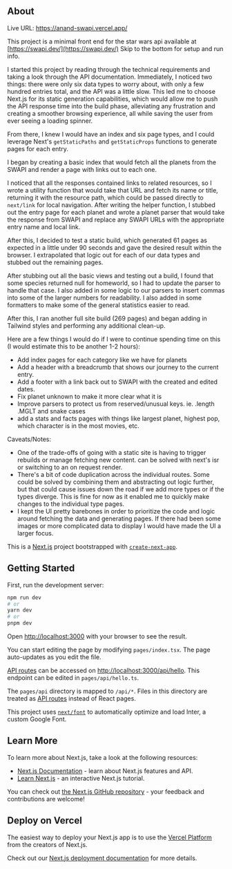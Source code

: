 ## About

Live URL: https://anand-swapi.vercel.app/

This project is a minimal front end for the star wars api available at [https://swapi.dev/](https://swapi.dev/) Skip to the bottom for setup and run info.

I started this project by reading through the technical requirements and taking a look through the API documentation. Immediately, I noticed two things: there were only six data types to worry about, with only a few hundred entries total, and the API was a little slow. This led me to choose Next.js for its static generation capabilities, which would allow me to push the API response time into the build phase, alleviating any frustration and creating a smoother browsing experience, all while saving the user from ever seeing a loading spinner.

From there, I knew I would have an index and six page types, and I could leverage Next's `getStaticPaths` and `getStaticProps` functions to generate pages for each entry.

I began by creating a basic index that would fetch all the planets from the SWAPI and render a page with links out to each one. 

I noticed that all the responses contained links to related resources, so I wrote a utility function that would take that URL and fetch its name or title, returning it with the resource path, which could be passed directly to `next/link` for local navigation. After writing the helper function, I stubbed out the entry page for each planet and wrote a planet parser that would take the response from SWAPI and replace any SWAPI URLs with the appropriate entry name and local link.

After this, I decided to test a static build, which generated 61 pages as expected in a little under 90 seconds and gave the desired result within the browser. I extrapolated that logic out for each of our data types and stubbed out the remaining pages.

After stubbing out all the basic views and testing out a build, I found that some species returned null for homeworld, so I had to update the parser to handle that case. I also added in some logic to our parsers to insert commas into some of the larger numbers for readability. I also added in some formatters to make some of the general statistics easier to read.

After this, I ran another full site build (269 pages) and began adding in Tailwind styles and performing any additional clean-up.

Here are a few things I would do if I were to continue spending time on this (I would estimate this to be another 1-2 hours):
- Add index pages for each category like we have for planets
- Add a header with a breadcrumb that shows our journey to the current entry.
- Add a footer with a link back out to SWAPI with the created and edited dates.
- Fix planet unknown to make it more clear what it is
- Improve parsers to protect us from reserved/unusual keys. ie. .length .MGLT and snake cases
- add a stats and facts pages with things like largest planet, highest pop, which character is in the most movies, etc.

Caveats/Notes:
- One of the trade-offs of going with a static site is having to trigger rebuilds or manage fetching new content. can be solved with next's isr or switching to an on request render.
- There's a bit of code duplication across the individual routes. Some could be solved by combining them and abstracting out logic further, but that could cause issues down the road if we add more types or if the types diverge. This is fine for now as it enabled me to quickly make changes to the individual type pages.
- I kept the UI pretty barebones in order to prioritize the code and logic around fetching the data and generating pages. If there had been some images or more complicated data to display I would have made the UI a larger focus.


This is a [Next.js](https://nextjs.org/) project bootstrapped with [`create-next-app`](https://github.com/vercel/next.js/tree/canary/packages/create-next-app).

## Getting Started

First, run the development server:

```bash
npm run dev
# or
yarn dev
# or
pnpm dev
```

Open [http://localhost:3000](http://localhost:3000) with your browser to see the result.

You can start editing the page by modifying `pages/index.tsx`. The page auto-updates as you edit the file.

[API routes](https://nextjs.org/docs/api-routes/introduction) can be accessed on [http://localhost:3000/api/hello](http://localhost:3000/api/hello). This endpoint can be edited in `pages/api/hello.ts`.

The `pages/api` directory is mapped to `/api/*`. Files in this directory are treated as [API routes](https://nextjs.org/docs/api-routes/introduction) instead of React pages.

This project uses [`next/font`](https://nextjs.org/docs/basic-features/font-optimization) to automatically optimize and load Inter, a custom Google Font.

## Learn More

To learn more about Next.js, take a look at the following resources:

- [Next.js Documentation](https://nextjs.org/docs) - learn about Next.js features and API.
- [Learn Next.js](https://nextjs.org/learn) - an interactive Next.js tutorial.

You can check out [the Next.js GitHub repository](https://github.com/vercel/next.js/) - your feedback and contributions are welcome!

## Deploy on Vercel

The easiest way to deploy your Next.js app is to use the [Vercel Platform](https://vercel.com/new?utm_medium=default-template&filter=next.js&utm_source=create-next-app&utm_campaign=create-next-app-readme) from the creators of Next.js.

Check out our [Next.js deployment documentation](https://nextjs.org/docs/deployment) for more details.
